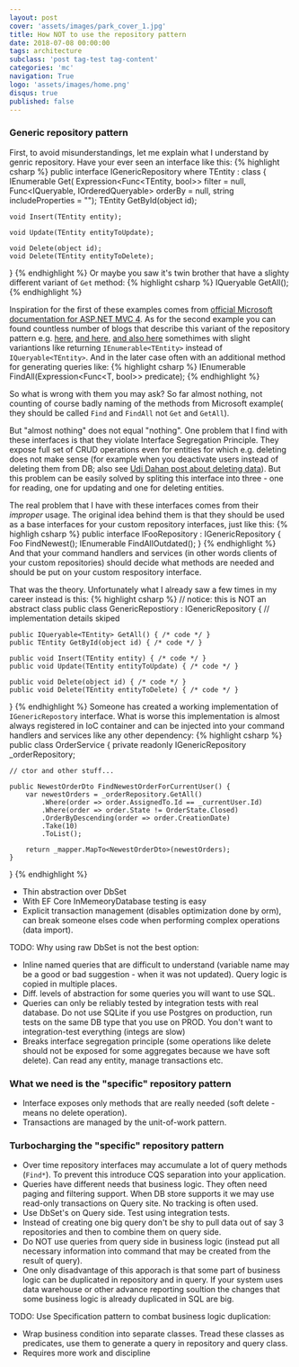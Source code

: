 ```yaml
---
layout: post
cover: 'assets/images/park_cover_1.jpg'
title: How NOT to use the repository pattern
date: 2018-07-08 00:00:00
tags: architecture 
subclass: 'post tag-test tag-content'
categories: 'mc'
navigation: True
logo: 'assets/images/home.png'
disqus: true
published: false
---
```


### Generic repository pattern

First, to avoid misunderstandings, let me explain what I understand
by genric repository. Have your ever seen an interface like this:
{% highlight csharp %}
public interface IGenericRepository<TEntity> 
    where TEntity : class 
{
    IEnumerable<TEntity> Get(
        Expression<Func<TEntity, bool>> filter = null,
        Func<IQueryable<TEntity>, IOrderedQueryable<TEntity>> orderBy = null,
        string includeProperties = "");
    TEntity GetById(object id);

    void Insert(TEntity entity);

    void Update(TEntity entityToUpdate);

    void Delete(object id);
    void Delete(TEntity entityToDelete);
}
{% endhighlight %}
Or maybe you saw it's twin brother that have a slighty 
different variant of `Get` method:
{% highlight csharp %}
IQueryable<TEntity> GetAll();
{% endhighlight %}

Inspiration for the first of these examples comes from 
[official Microsoft documentation for ASP.NET MVC 4](https://docs.microsoft.com/en-us/aspnet/mvc/overview/older-versions/getting-started-with-ef-5-using-mvc-4/implementing-the-repository-and-unit-of-work-patterns-in-an-asp-net-mvc-application#implement-a-generic-repository-and-a-unit-of-work-class).
As for the second example you can found countless number of blogs that
describe this variant of the repository pattern e.g.
[here](http://www.tugberkugurlu.com/archive/generic-repository-pattern-entity-framework-asp-net-mvc-and-unit-testing-triangle),
[and here](https://deviq.com/repository-pattern/),
[and also here](https://www.codeproject.com/Articles/814768/CRUD-Operations-Using-the-Generic-Repository-Patte)
somethimes with slight variantions like returning `IEnumerable<TEntity>` instead of
`IQueryable<TEntity>`. 
And in the later case often with an additional method for generating
queries like:
{% highlight csharp %}
IEnumerable<T> FindAll(Expression<Func<T, bool>> predicate);
{% endhighlight %}

So what is wrong with them you may ask? So far almost nothing,
not counting of course badly naming of the methods from Microsoft example(
they should be called `Find` and `FindAll` not `Get` and `GetAll`).

But "almost nothing" does not equal "nothing". One problem that I find with
these interfaces is that they violate Interface Segregation Principle.
They expose full set of CRUD operations even for entities for which 
e.g. deleting does not make sense (for example when you deactivate users
instead of deleting them from DB;
also see [Udi Dahan post about deleting data](http://udidahan.com/2009/09/01/dont-delete-just-dont/)).
But this problem can be easily solved by spliting this interface into three -
one for reading, one for updating and one for deleting entities.

The real problem that I have with these interfaces comes from their *improper*
usage. The original idea behind them is that they should be used as a base
interfaces for your custom repository interfaces, just like this:
{% highligh csharp %}
public interface IFooRepository : IGenericRepository<Foo> {
    Foo FindNewest();
    IEnumerable<Foo> FindAllOutdated();
}
{% endhighlight %}
And that your command handlers and services 
(in other words clients of your custom repositories) 
should decide what methods are
needed and should be put on your custom respository interface.

That was the theory. Unfortunately what I already saw a few times in my career 
instead is this:
{% highlight csharp %}
// notice: this is NOT an abstract class
public class GenericRepostiory<TEntity> : IGenericRepository<TEntity> {
    // implementation details skiped

    public IQueryable<TEntity> GetAll() { /* code */ }
    public TEntity GetById(object id) { /* code */ }

    public void Insert(TEntity entity) { /* code */ }
    public void Update(TEntity entityToUpdate) { /* code */ }

    public void Delete(object id) { /* code */ }
    public void Delete(TEntity entityToDelete) { /* code */ }
}
{% endhighlight %}
Someone has created a working implementation of `IGenericRepostory` interface.
What is worse this implementation is almost always registered in IoC container and
can be injected into your command handlers and
services like any other dependency:
{% highlight csharp %}
public class OrderService {
    private readonly IGenericRepository<Order> _orderRepository;

    // ctor and other stuff...

    public NewestOrderDto FindNewestOrderForCurrentUser() {
        var newestOrders = _orderRepository.GetAll()
            .Where(order => order.AssignedTo.Id == _currentUser.Id)
            .Where(order => order.State != OrderState.Closed)
            .OrderByDescending(order => order.CreationDate)
            .Take(10)
            .ToList();

        return _mapper.MapTo<NewestOrderDto>(newestOrders);
    }
}
{% endhighlight %}

- Thin abstraction over DbSet
- With EF Core InMemeoryDatabase testing is easy
- Explicit transaction management (disables optimization done by orm), can break someone elses code when performing complex operations (data import).

TODO: Why using raw DbSet is not the best option:

- Inline named queries that are difficult to understand (variable name may be a good or bad suggestion - when it was not updated). Query logic is copied in multiple places. 
- Diff. levels of abstraction for some queries you will want to use SQL.
- Queries can only be reliably tested by integration tests with real database.
 Do not use SQLite if you use Postgres on production, run tests on the same DB
 type that you use on PROD. You don't want to integration-test everything (integs are slow)
- Breaks interface segregation principle (some operations like delete should not be exposed for some aggregates because we have soft delete). Can read any entity, manage transactions etc.

### What we need is the "specific" repository pattern

- Interface exposes only methods that are really needed (soft delete - means no delete operation).
- Transactions are managed by the unit-of-work pattern.

### Turbocharging the "specific" repository pattern

- Over time repository interfaces may accumulate a lot of query methods (`Find*`). To prevent this introduce CQS separation into your application.
- Queries have different needs that business logic. They often need paging and filtering support. When DB store supports it we may use read-only transactions on Query site. No tracking is often used.
- Use DbSet's on Query side. Test using integration tests.
- Instead of creating one big query don't be shy to pull data out of
 say 3 repositories and then to combine them on query side.
- Do NOT use queries from query side in business logic (instead put all
 necessary information into command that may be created from the result of
 query).
- One only disadvantage of this apporach is that some part of business
 logic can be duplicated in repository and in query. If your system uses
 data warehouse or other advance reporting soultion the changes that some
 business logic is already duplicated in SQL are big.

TODO: Use Specification pattern to combat business logic duplication:

- Wrap business condition into separate classes. Tread these classes as
 predicates, use them to generate a query in repository and query class.
- Requires more work and discipline

